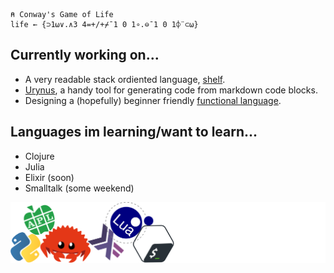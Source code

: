 ```apl
⍝ Conway's Game of Life
life ← {⊃1⍵∨.∧3 4=+/+⌿¯1 0 1∘.⊖¯1 0 1⌽¨⊂⍵}
```
## Currently working on...
- A very readable stack ordiented language, [shelf](https://github.com/dungatoro/shelf).
- [Urynus](https://github.com/dungatoro/urynus), a handy tool for generating code from markdown code blocks.
- Designing a (hopefully) beginner friendly [functional language](https://github.com/dungatoro/wudlows).

## Languages im learning/want to learn...
- Clojure
- Julia
- Elixir (soon)
- Smalltalk (some weekend)

![languages](fullstack.png)
 
